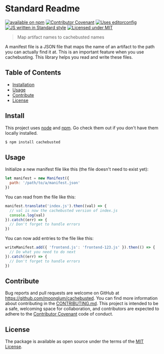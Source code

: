 # Standard Readme

[![available on npm](https://img.shields.io/npm/v/cachebusted.svg?style=flat-square)](https://www.npmjs.com/package/cachebusted)
[![Contributor Covenant](https://img.shields.io/badge/contributor%20covenant-1.4-4C1161.svg?style=flat-square)](http://contributor-covenant.org/version/1/4)
[![Uses editorconfig](https://img.shields.io/badge/editorconfig--e0efef.svg?style=flat-square)](.editorconfig)
[![JS written in Standard style](https://img.shields.io/badge/code%20style-standard-brightgreen.svg?style=flat-square)](http://standardjs.com)
[![Licensed under MIT](https://img.shields.io/github/license/mashape/apistatus.svg?style=flat-square)](LICENSE)

> Map artifact names to cachebusted names

A manifest file is a JSON file that maps the name of an artifact to the path you can actually find it at. This is an important feature when you use cachebusting. This library helps you read and write these files.

## Table of Contents

* [Installation](#installation)
* [Usage](#usage)
* [Contribute](#contribute)
* [License](#license)

## Install

This project uses [node](http://nodejs.org) and [npm](https://npmjs.com). Go check them out if you don't have them locally installed.

```sh
$ npm install cachebusted
```

## Usage

Initialize a new manifest file like this (the file doesn't need to exist yet):

```javascript
let manifest = new Manifest({
  path: '/path/to/a/manifest.json'
})
```

You can read from the file like this:

```javascript
manifest.translate('index.js').then((val) => {
  // val is now the cachebusted version of index.js
  console.log(val)
}).catch((err) => {
  // Don't forget to handle errors
})
```

You can now add entries to the file like this:

```javascript
writeManifest.add({ 'frontend.js': 'frontend-123.js' }).then(() => {
  // Do what you need to do next
}).catch((err) => {
  // Don't forget to handle errors
})
```

## Contribute

Bug reports and pull requests are welcome on GitHub at https://github.com/moonglum/cachebusted. You can find more information about contributing in the [CONTRIBUTING.md](CONTRIBUTING.md). This project is intended to be a safe, welcoming space for collaboration, and contributors are expected to adhere to the [Contributor Covenant](http://contributor-covenant.org) code of conduct.

## License

The package is available as open source under the terms of the [MIT License](http://opensource.org/licenses/MIT).
